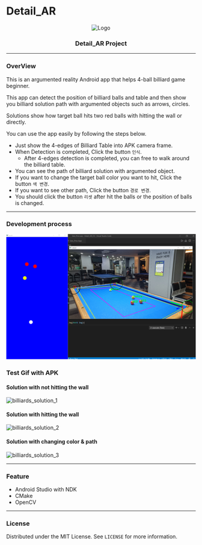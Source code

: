 # Detail_AR

<p align="center">
    <img src="Assets/Logo.png" alt="Logo" width="80" height="80">
</p>

<h3 align="center">Detail_AR Project</h3>

------

### OverView

This is an argumented reality Android app that helps 4-ball billiard game beginner.

This app can detect the position of billiard balls and table and then show you billiard solution path with argumented objects such as arrows, circles.

Solutions show how target ball hits two red balls with hitting the wall or directly. 

You can use the app easily by following the steps below.

- Just show the 4-edges of Billiard Table into APK camera frame.
- When Detection is completed, Click the button `인식`.
  - After 4-edges detection is completed, you can free to walk around the billiard table.
- You can see the path of billiard solution with argumented object.
- If you want to change the target ball color you want to hit, Click the button  `색 변경`.
- If you want to see other path, Click the button  `경로 변경`.
- You should click the button `리셋` after hit the balls or the position of balls is changed.

-----

### Development process


![3D_geometric_processing_1](Assets/development_proc.PNG)


### Test Gif with APK

#### Solution with not hitting the wall

![billiards_solution_1](Assets/billiards_solution_1.gif)

#### Solution with hitting the wall

![billiards_solution_2](Assets/billiards_solution_2.gif)

#### Solution with changing color & path

![billiards_solution_3](Assets/billiards_solution_3.gif)

-----

### Feature

- Android Studio with NDK
- CMake
- OpenCV

------

### License

Distributed under the MIT License. See `LICENSE` for more information.

